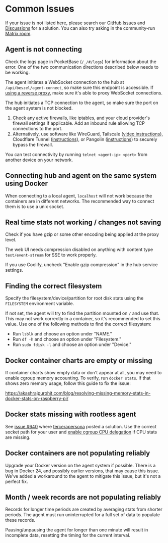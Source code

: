 # Common Issues

If your issue is not listed here, please search our [GitHub Issues](https://github.com/henrygd/beszel/issues) and [Discussions](https://github.com/henrygd/beszel/discussions) for a solution. You can also try asking in the community-run [Matrix room](https://matrix.to/#/#beszel:matrix.org).

## Agent is not connecting

Check the logs page in PocketBase (`/_/#/logs`) for information about the error. One of the two communication directions described below needs to be working.

The agent initiates a WebSocket connection to the hub at `/api/beszel/agent-connect`, so make sure this endpoint is accessible. If [using a reverse proxy](./reverse-proxy.md), make sure it's able to proxy WebSocket connections.

The hub initiates a TCP connection to the agent, so make sure the port on the agent system is not blocked.

1. Check any active firewalls, like iptables, and your cloud provider's firewall settings if applicable. Add an inbound rule allowing TCP connections to the port.
2. Alternatively, use software like WireGuard, Tailscale ([video instructions](https://www.youtube.com/watch?v=O_9wT-5LoHM)), Cloudflare Tunnel ([instructions](https://github.com/henrygd/beszel/discussions/250)), or Pangolin ([instructions](https://github.com/henrygd/beszel/discussions/1163)) to securely bypass the firewall.

You can test connectivity by running `telnet <agent-ip> <port>` from another device on your network.

## Connecting hub and agent on the same system using Docker

When connecting to a local agent, `localhost` will not work because the containers are in different networks. The recommended way to connect them is to use a unix socket.

<!-- @include: ./parts/hub-docker-instructions.md -->

## Real time stats not working / changes not saving

Check if you have gzip or some other encoding being applied at the proxy level.

The web UI needs compression disabled on anything with content type `text/event-stream` for SSE to work properly.

If you use Coolify, uncheck "Enable gzip compression" in the hub service settings.

## Finding the correct filesystem

Specify the filesystem/device/partition for root disk stats using the `FILESYSTEM` environment variable.

If not set, the agent will try to find the partition mounted on `/` and use that. This may not work correctly in a container, so it's recommended to set this value. Use one of the following methods to find the correct filesystem:

- Run `lsblk` and choose an option under "NAME."
- Run `df -h` and choose an option under "Filesystem."
- Run `sudo fdisk -l` and choose an option under "Device."

## Docker container charts are empty or missing

If container charts show empty data or don't appear at all, you may need to enable cgroup memory accounting. To verify, run `docker stats`. If that shows zero memory usage, follow this guide to fix the issue:

<https://akashrajpurohit.com/blog/resolving-missing-memory-stats-in-docker-stats-on-raspberry-pi/>

## Docker stats missing with rootless agent

See [issue #640](https://github.com/henrygd/beszel/issues/640) where [tercerapersona](https://github.com/tercerapersona) posted a solution. Use the correct socket path for your user and [enable cgroup CPU delegation](https://rootlesscontaine.rs/getting-started/common/cgroup2/#enabling-cpu-cpuset-and-io-delegation) if CPU stats are missing.

## Docker containers are not populating reliably

Upgrade your Docker version on the agent system if possible. There is a bug in Docker 24, and possibly earlier versions, that may cause this issue. We've added a workaround to the agent to mitigate this issue, but it's not a perfect fix.

## Month / week records are not populating reliably

Records for longer time periods are created by averaging stats from shorter periods. The agent must run uninterrupted for a full set of data to populate these records.

Pausing/unpausing the agent for longer than one minute will result in incomplete data, resetting the timing for the current interval.
